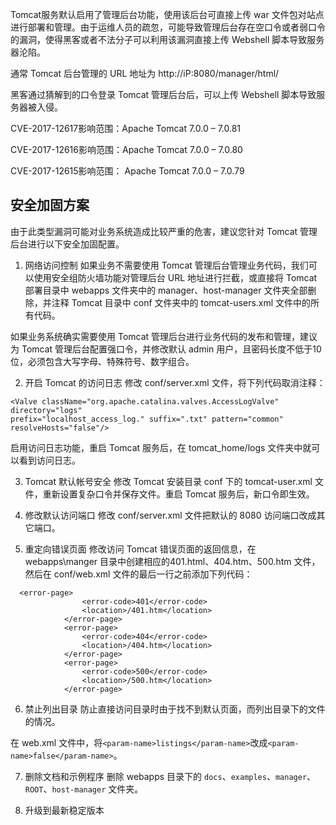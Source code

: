 Tomcat服务默认启用了管理后台功能，使用该后台可直接上传 war 文件包对站点进行部署和管理。由于运维人员的疏忽，可能导致管理后台存在空口令或者弱口令的漏洞，使得黑客或者不法分子可以利用该漏洞直接上传 Webshell 脚本导致服务器沦陷。

通常 Tomcat 后台管理的 URL 地址为 http://iP:8080/manager/html/

黑客通过猜解到的口令登录 Tomcat 管理后台后，可以上传 Webshell 脚本导致服务器被入侵。

CVE-2017-12617影响范围：Apache Tomcat 7.0.0 – 7.0.81

CVE-2017-12616影响范围：Apache Tomcat 7.0.0 – 7.0.80

CVE-2017-12615影响范围： Apache Tomcat 7.0.0 – 7.0.79

## 安全加固方案
由于此类型漏洞可能对业务系统造成比较严重的危害，建议您针对 Tomcat 管理后台进行以下安全加固配置。

1. 网络访问控制
如果业务不需要使用 Tomcat 管理后台管理业务代码，我们可以使用安全组防火墙功能对管理后台 URL 地址进行拦截，或直接将 Tomcat 部署目录中 webapps 文件夹中的 manager、host-manager 文件夹全部删除，并注释 Tomcat 目录中 conf 文件夹中的 tomcat-users.xml 文件中的所有代码。

如果业务系统确实需要使用 Tomcat 管理后台进行业务代码的发布和管理，建议为 Tomcat 管理后台配置强口令，并修改默认 admin 用户，且密码长度不低于10位，必须包含大写字母、特殊符号、数字组合。

2. 开启 Tomcat 的访问日志
修改 conf/server.xml 文件，将下列代码取消注释：
```
<Valve className="org.apache.catalina.valves.AccessLogValve" directory="logs"   
prefix="localhost_access_log." suffix=".txt" pattern="common" resolveHosts="false"/>
```

启用访问日志功能，重启 Tomcat 服务后，在 tomcat_home/logs 文件夹中就可以看到访问日志。

3. Tomcat 默认帐号安全
修改 Tomcat 安装目录 conf 下的 tomcat-user.xml 文件，重新设置复杂口令并保存文件。重启 Tomcat 服务后，新口令即生效。

4. 修改默认访问端口
修改 conf/server.xml 文件把默认的 8080 访问端口改成其它端口。

5. 重定向错误页面
修改访问 Tomcat 错误页面的返回信息，在 webapps\manger 目录中创建相应的401.html、404.htm、500.htm 文件，然后在 conf/web.xml 文件的最后一行之前添加下列代码：

```
  <error-page>      
                <error-code>401</error-code>              
                <location>/401.htm</location>          
            </error-page>          
            <error-page>    
                <error-code>404</error-code>        
                <location>/404.htm</location>          
            </error-page>  
            <error-page>    
                <error-code>500</error-code>  
                <location>/500.htm</location>      
            </error-page>
```
6. 禁止列出目录
防止直接访问目录时由于找不到默认页面，而列出目录下的文件的情况。

在 web.xml 文件中，将`<param-name>listings</param-name>`改成`<param-name>false</param-name>`。

7. 删除文档和示例程序
删除 webapps 目录下的 `docs`、`examples`、`manager`、`ROOT`、`host-manager` 文件夹。

8. 升级到最新稳定版本